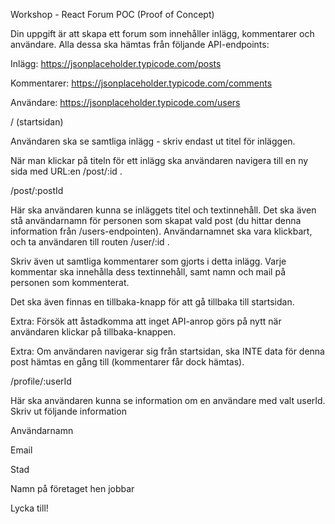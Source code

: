 Workshop - React Forum POC (Proof of Concept)
 

Din uppgift är att skapa ett forum som innehåller inlägg, kommentarer och användare. Alla dessa ska hämtas från följande API-endpoints:

Inlägg: https://jsonplaceholder.typicode.com/posts

Kommentarer: https://jsonplaceholder.typicode.com/comments

Användare:  https://jsonplaceholder.typicode.com/users

 

/ (startsidan)

 

Användaren ska se samtliga inlägg - skriv endast ut titel för inläggen.

När man klickar på titeln för ett inlägg ska användaren navigera till en ny sida med URL:en /post/:id .

 

/post/:postId

 

Här ska användaren kunna se inläggets titel och textinnehåll. Det ska även stå användarnamn för personen som skapat vald post (du hittar denna information från /users-endpointen). Användarnamnet ska vara klickbart, och ta användaren till routen /user/:id .

Skriv även ut samtliga kommentarer som gjorts i detta inlägg. Varje kommentar ska innehålla dess textinnehåll, samt namn och mail på personen som kommenterat.

Det ska även finnas en tillbaka-knapp för att gå tillbaka till startsidan. 

Extra: Försök att åstadkomma att inget API-anrop görs på nytt när användaren klickar på tillbaka-knappen.

Extra: Om användaren navigerar sig från startsidan, ska INTE data för denna post hämtas en gång till (kommentarer får dock hämtas).

 

/profile/:userId

Här ska användaren kunna se information om en användare med valt userId. Skriv ut följande information

Användarnamn

Email

Stad

Namn på företaget hen jobbar

 

Lycka till!